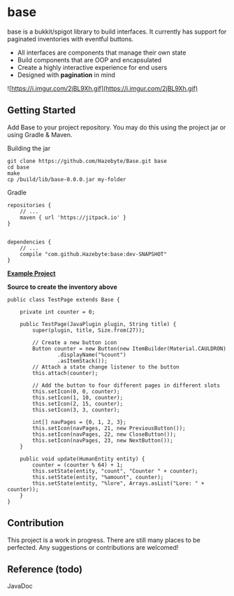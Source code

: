 # base

base is a bukkit/spigot library to build interfaces. It currently has support for paginated inventories with eventful buttons.

* All interfaces are components that manage their own state
* Build components that are OOP and encapsulated
* Create a highly interactive experience for end users
* Designed with **pagination** in mind

![https://i.imgur.com/2jBL9Xh.gif](https://i.imgur.com/2jBL9Xh.gif)

## Getting Started

Add Base to your project repository. You may do this using the project jar or using Gradle & Maven.

Building the jar
```
git clone https://github.com/Hazebyte/Base.git base
cd base
make
cp /build/lib/base-0.0.0.jar my-folder
```

Gradle
```
repositories {
    // ...
    maven { url 'https://jitpack.io' }
}


dependencies {
    // ...
    compile "com.github.Hazebyte:base:dev-SNAPSHOT"
}
```

**[Example Project](https://github.com/Hazebyte/base/blob/master/src/main/java/com/hazebyte/example/)**

**Source to create the inventory above**
```
public class TestPage extends Base {

    private int counter = 0;

    public TestPage(JavaPlugin plugin, String title) {
        super(plugin, title, Size.from(27));

        // Create a new button icon
        Button counter = new Button(new ItemBuilder(Material.CAULDRON)
                .displayName("%count")
                .asItemStack());
        // Attach a state change listener to the button
        this.attach(counter);

        // Add the button to four different pages in different slots
        this.setIcon(0, 0, counter);
        this.setIcon(1, 10, counter);
        this.setIcon(2, 15, counter);
        this.setIcon(3, 3, counter);

        int[] navPages = {0, 1, 2, 3};
        this.setIcon(navPages, 21, new PreviousButton());
        this.setIcon(navPages, 22, new CloseButton());
        this.setIcon(navPages, 23, new NextButton());
    }

    public void update(HumanEntity entity) {
        counter = (counter % 64) + 1;
        this.setState(entity, "count", "Counter " + counter);
        this.setState(entity, "%amount", counter);
        this.setState(entity, "%lore", Arrays.asList("Lore: " + counter));
    }
}
```

## Contribution

This project is a work in progress. There are still many places to be perfected. 
Any suggestions or contributions are welcomed!

## Reference (todo)

JavaDoc
